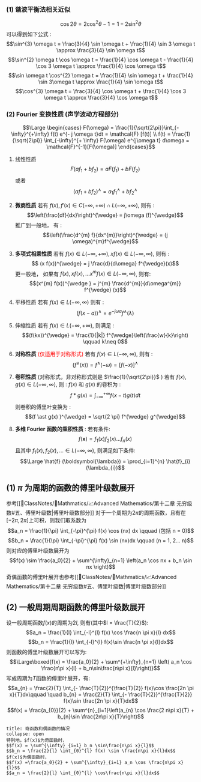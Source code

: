 ### (1) 谐波平衡法相关近似
$$\cos 2 \theta =  2 \cos^{2} \theta - 1 = 1 - 2 \sin ^{2} \theta$$
可以得到如下公式 : 
$$\sin^{3} \omega t =  \frac{3}{4} \sin  \omega t  + \frac{1}{4} \sin 3 \omega t \approx   \frac{3}{4} \sin \omega t$$
$$\sin^{2} \omega t \cos \omega t  = \frac{1}{4} \cos \omega t  - \frac{1}{4} \cos 3 \omega t \approx  \frac{1}{4}  \cos \omega t$$
$$\sin \omega t  \cos^{2} \omega t = \frac{1}{4}  \sin \omega t + \frac{1}{4} \sin 3\omega t \approx \frac{1}{4} \sin \omega t$$
$$\cos^{3} \omega t  = \frac{3}{4} \cos \omega t +  \frac{1}{4}   \cos 3 \omega  t \approx \frac{3}{4} \cos \omega t$$
### (2) Fourier 变换性质 (声学波动方程部分)
$$\Large \begin{cases}
F(\omega) = \frac{1}{\sqrt{2\pi}}\int_{-\infty}^{+\infty} f(t) e^{- j \omega t}dt = \mathcal{F} [f(t)] \\  
f(t) = \frac{1}{\sqrt{2\pi}} \int_{-\infty}^{+ \infty} F(\omega) e^{j\omega t} d\omega = \mathcal{F}^{-1}[F(\omega)]
\end{cases}$$
1. 线性性质 
$$F(a f_{1} + bf_{2}) = a F(f_{1}) + b F(f_{2})$$
或者
$$(a f_{1} + bf_{2})^{\wedge} =  a_{1} f_{1}^{\wedge} + bf_{2}^{\wedge}$$
2. **微商性质** 
若有  $f(x), f'(x) \in  C(-\infty, +\infty) \cap L(-\infty, +\infty)$, 则有 : 
$$\left(\frac{df}{dx}\right)^{\wedge} =  j\omega (f)^{\wedge}$$
推广到一般地， 有  : 
$$\left(\frac{d^{m} f}{dx^{m}}\right)^{\wedge} = (j \omega)^{m}f^{\wedge}$$
3. **多项式相乘性质** 
若有 $f(x) \in L(-\infty, +\infty),  xf(x)  \in   L(-\infty, \infty)$, 则有 : 
$$ (x f(x))^{\wedge} = j \frac{d}{d\omega} f^{\wedge}(x)$$
更一般地， 如果有 $f(x), xf(x) , \dots x^{m}f(x) \in  L(-\infty, \infty)$, 则有: 
$$(x^{m} f(x))^{\wedge } = j^{m} \frac{d^{m}}{d\omega^{m}} f^{\wedge} (x)$$
4. 平移性质 
若有  $f(x) \in  L(-\infty, \infty)$ 则有 : 
$$(f(x-a))^{\wedge} = e^{- j \omega a}f^{\wedge} (\lambda)$$
5. 伸缩性质 
若有 $f(x) \in  L(-\infty, +\infty)$, 则满足 : 
$$(f(kx))^{\wedge} =  \frac{1}{|k|} f^{\wedge}\left(\frac{w}{k}\right) \qquad  k\neq 0$$
6. **对称性质** <mark style="background: transparent; color: red">(仅适用于对称形式)</mark> 
若有 $f(x) \in  L(-\infty, \infty)$, 则有 : 
$$(f^{\vee} (x))= f^{\wedge}(-\omega) = [f(-x)]^{\wedge} $$
7. **卷积性质** (对称形式，非对称形式则是  $\frac{1}{\sqrt{2\pi}}$ ) 
若有 $f(x), g(x) \in L(-\infty, \infty)$,  则 :  $f(x)$ 和 $g(x)$ 的卷积为 :
$$f \ast g (x) = \int_{-\infty}^{+\infty} f(x - t) g(t) dt$$
则卷积的傅里叶变换为 : 
$$(f \ast g(x) )^{\wedge} = \sqrt{2 \pi}  f^{\wedge} g^{\wedge}$$

8. **多维 Fourier 函数的乘积性质** : 若有条件: 
$$f(\boldsymbol{x}) = f_{1} (x) f_{2} (x) \dots f_{n}(x) $$
且其中 $f_1(x), f_2(x), \dots  \in L(-\infty, \infty)$, 则满足如下条件: 
$$\Large \hat{f} (\boldsymbol{\lambda}) =  \prod_{i=1}^{n}  \hat{f}_{i}(\lambda_{i})$$
## (1) $\pi$ 为周期的函数的傅里叶级数展开
参考[[📘ClassNotes/📐Mathmatics/📈Advanced Mathematics/第十二章 无穷级数#五、傅里叶级数|傅里叶级数部分]] 
对于一个周期为$2\pi$的周期函数，且有在$[-2 \pi ,2 \pi]$上可积，则我们取系数为
$$a_n = \frac{1}{\pi} \int_{-\pi}^{\pi} f(x) \cos (nx) dx \qquad (包括 n = 0)$$
$$b_n = \frac{1}{\pi} \int_{-\pi}^{\pi} f(x) \sin (nx)dx \qquad (n = 1, 2... n)$$
则对应的傅里叶级数展开为 
$$f(x) \sim \frac{a_0}{2} + \sum^{\infty}_{n=1} \left(a_n \cos nx + b_n \sin nx  \right)$$
奇偶函数的傅里叶展开也参考[[📘ClassNotes/📐Mathmatics/📈Advanced Mathematics/第十二章 无穷级数#五、傅里叶级数|傅里叶级数部分]]
## (2) 一般周期周期函数的傅里叶级数展开
设一般周期函数$f(x)$的周期为$2l$, 则有(其中$l = \frac{T}{2}$):
$$a_n = \frac{1}{l} \int_{-l}^{l} f(x) \cos \frac{n \pi x}{l} dx$$
$$b_n = \frac{1}{l} \int_{-l}^{l} f(x)\sin \frac{n \pi x}{l}dx$$
则函数的傅里叶级数展开可以写为: 
$$\Large\boxed{f(x) =  \frac{a_0}{2} + \sum^{+\infty}_{n=1} \left( a_n \cos \frac{n\pi x}{l} + b_n\sin\frac{n\pi x}{l}\right)}$$
写成周期为$T$函数的傅里叶展开，有:
$$a_{n} = \frac{2}{T} \int_{- \frac{T}{2}}^{\frac{T}{2}} f(x)\cos \frac{2n \pi x}{T}dx\qquad \quad b_{n} = \frac{2}{T} \int_{- \frac{T}{2}}^{\frac{T}{2}} f(x)\sin \frac{2n \pi x}{T}dx$$
$$f(x) = \frac{a_{0}}{2} + \sum^{n}_{i=1}\left(a_{n} \cos \frac{2 n\pi x}{T} + b_{n}\sin \frac{2n\pi x}{T}\right)$$

`````ad-note
title: 奇函数和偶函数的情况
collapse: open
特别地，$f(x)$为奇函数时，
$$f(x) = \sum^{\infty}_{i=1} b_n \sin\frac{n\pi x}{l}$$
$$b_n = \frac{2}{l} \int_{0}^{l} f(x) \sin \frac{n\pi x}{l}dx$$
$f(x)$为偶函数时，
$$f(x) =\frac{a_0}{2} + \sum^{\infty}_{i=1} a_n \cos \frac{n\pi x}{l}$$
$$a_n = \frac{2}{l} \int_{0}^{l} \cos\frac{n\pi x}{l}dx$$
`````

